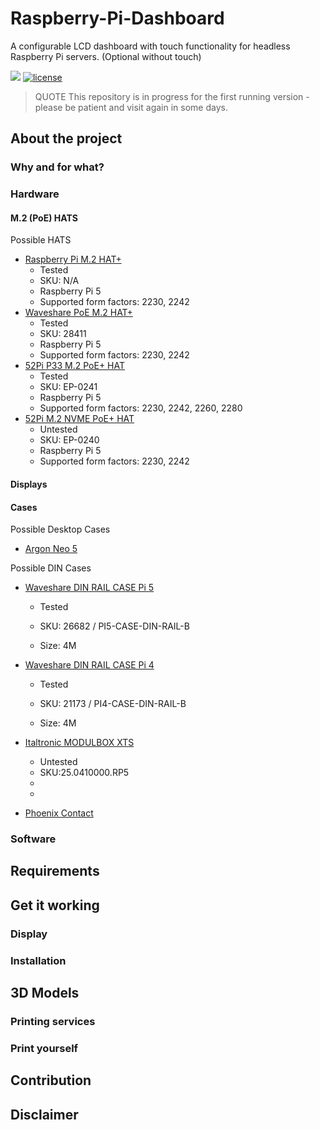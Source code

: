# Raspberry-Pi-Dashboard
A configurable LCD dashboard with touch functionality for headless Raspberry Pi servers. (Optional without touch)

<a href="https://hits.seeyoufarm.com"><img src="https://hits.seeyoufarm.com/api/count/incr/badge.svg?url=https%3A%2F%2Fgithub.com%2Faraeubig%2FRaspberry-Pi-Dashboard&count_bg=%2379C83D&title_bg=%23555555&icon=&icon_color=%23E7E7E7&title=hits&edge_flat=false"/></a>
<a href="/LICENSE"><img src="https://img.shields.io/badge/license-GPL-blue.svg" alt="license" /></a>


> QUOTE This repository is in progress for the first running version - please be patient and visit again in some days.

## About the project

### Why and for what?

### Hardware

#### M.2 (PoE) HATS

Possible HATS

- [Raspberry Pi M.2 HAT+](https://www.raspberrypi.com/products/m2-hat-plus/)
    - Tested
    - SKU: N/A
    - Raspberry Pi 5
    - Supported form factors: 2230, 2242
- [Waveshare PoE M.2 HAT+](https://www.waveshare.com/pi5-case-din-rail-b.htm)
    - Tested
    - SKU: 28411
    - Raspberry Pi 5
    - Supported form factors: 2230, 2242
- [52Pi P33 M.2 PoE+ HAT]()
    - Tested
    - SKU: EP-0241
    - Raspberry Pi 5
    - Supported form factors: 2230, 2242, 2260, 2280
- [52Pi M.2 NVME PoE+ HAT]()
    - Untested
    - SKU: EP-0240
    - Raspberry Pi 5
    - Supported form factors: 2230, 2242


#### Displays

#### Cases

Possible Desktop Cases 

- [Argon Neo 5]()


Possible DIN Cases

- [Waveshare DIN RAIL CASE Pi 5](https://www.waveshare.com/pi5-case-din-rail-b.htm)
    - Tested
    - SKU: 26682 / PI5-CASE-DIN-RAIL-B

    - Size: 4M

- [Waveshare DIN RAIL CASE Pi 4](https://www.waveshare.com/pi4-case-din-rail-b.htm)
    - Tested
    - SKU: 21173 / PI4-CASE-DIN-RAIL-B

    - Size: 4M    

- [Italtronic MODULBOX XTS]()
    - Untested
    - SKU:25.0410000.RP5
    - 
    - 
- [Phoenix Contact]()


### Software

## Requirements

## Get it working

### Display

### Installation

## 3D Models

### Printing services

### Print yourself

## Contribution

## Disclaimer

## 



